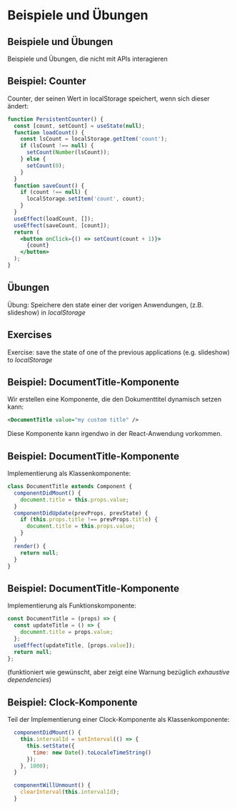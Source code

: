 # Beispiele und Übungen

## Beispiele und Übungen

Beispiele und Übungen, die nicht mit APIs interagieren

## Beispiel: Counter

Counter, der seinen Wert in localStorage speichert, wenn sich dieser ändert:

```jsx
function PersistentCounter() {
  const [count, setCount] = useState(null);
  function loadCount() {
    const lsCount = localStorage.getItem('count');
    if (lsCount !== null) {
      setCount(Number(lsCount));
    } else {
      setCount(0);
    }
  }
  function saveCount() {
    if (count !== null) {
      localStorage.setItem('count', count);
    }
  }
  useEffect(loadCount, []);
  useEffect(saveCount, [count]);
  return (
    <button onClick={() => setCount(count + 1)}>
      {count}
    </button>
  );
}
```

## Übungen

Übung: Speichere den state einer der vorigen Anwendungen, (z.B. slideshow) in _localStorage_

## Exercises

Exercise: save the state of one of the previous applications (e.g. slideshow) to _localStorage_

## Beispiel: DocumentTitle-Komponente

Wir erstellen eine Komponente, die den Dokumenttitel dynamisch setzen kann:

```xml
<DocumentTitle value="my custom title" />
```

Diese Komponente kann irgendwo in der React-Anwendung vorkommen.

## Beispiel: DocumentTitle-Komponente

Implementierung als Klassenkomponente:

```jsx
class DocumentTitle extends Component {
  componentDidMount() {
    document.title = this.props.value;
  }
  componentDidUpdate(prevProps, prevState) {
    if (this.props.title !== prevProps.title) {
      document.title = this.props.value;
    }
  }
  render() {
    return null;
  }
}
```

## Beispiel: DocumentTitle-Komponente

Implementierung als Funktionskomponente:

```jsx
const DocumentTitle = (props) => {
  const updateTitle = () => {
    document.title = props.value;
  };
  useEffect(updateTitle, [props.value]);
  return null;
};
```

(funktioniert wie gewünscht, aber zeigt eine Warnung bezüglich _exhaustive dependencies_)

## Beispiel: Clock-Komponente

Teil der Implementierung einer Clock-Komponente als Klassenkomponente:

```jsx
  componentDidMount() {
    this.intervalId = setInterval(() => {
      this.setState({
        time: new Date().toLocaleTimeString()
      });
    }, 1000);
  }

  componentWillUnmount() {
    clearInterval(this.intervalId);
  }
```
